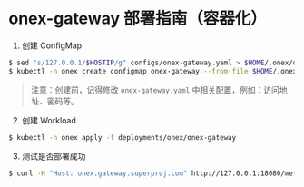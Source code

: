 # onex-gateway 部署指南（容器化）

1. 创建 ConfigMap

```bash
$ sed "s/127.0.0.1/$HOSTIP/g" configs/onex-gateway.yaml > $HOME/.onex/onex-gateway.yaml
$ kubectl -n onex create configmap onex-gateway --from-file $HOME/.onex/onex-gateway.yaml
```

> 注意：创建前，记得修改 `onex-gateway.yaml` 中相关配置，例如：访问地址、密码等。

2. 创建 Workload

```bash
$ kubectl -n onex apply -f deployments/onex/onex-gateway
```

3. 测试是否部署成功

```bash
$ curl -H "Host: onex.gateway.superproj.com" http://127.0.0.1:18080/metrics
```

